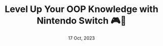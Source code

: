 ---
title: Level Up Your OOP Knowledge with Nintendo Switch 🎮👾
description: My attempt to teach Object Oriented Programming (OOP) paradigm with a funny Nintendo Switch approach, easy to understand so you can leverage your software development knowledge 💪🏻
tags: Computer Science, Dev.to
cover_image: /images/OOP-n-switch-cover-web.png
date: 17 Oct, 2023
external: https://dev.to/juandadev/level-up-your-oop-knowledge-with-nintendo-switch-78n
---